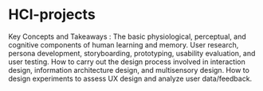 # HCI-projects 
Key Concepts and Takeaways :
The basic physiological, perceptual, and cognitive components of human learning and memory.
User research, persona development, storyboarding, prototyping, usability evaluation, and user testing.
How to carry out the design process involved in interaction design, information architecture design, and multisensory design.
How to design experiments to assess UX design and analyze user data/feedback.
